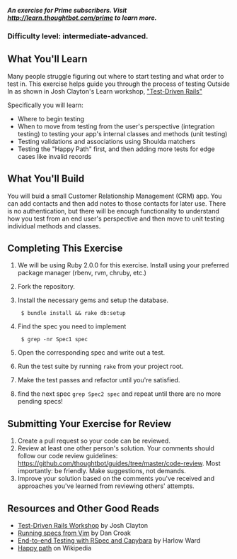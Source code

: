 ***An exercise for Prime subscribers. Visit http://learn.thoughtbot.com/prime to learn more.***

### Difficulty level: intermediate-advanced.

## What You'll Learn

Many people struggle figuring out where to start testing and what order to test
in. This exercise helps guide you through the process of testing Outside In as
shown in Josh Clayton's Learn workshop, ["Test-Driven Rails"](https://learn.thoughtbot.com/workshops/18-test-driven-rail)

Specifically you will learn:

* Where to begin testing
* When to move from testing from the user's perspective (integration testing) to
  testing your app's internal classes and methods (unit testing)
* Testing validations and associations using Shoulda matchers
* Testing the "Happy Path" first, and then adding more tests for edge cases like
  invalid records

## What You'll Build

You will buid a small Customer Relationship Management (CRM) app. You can add
contacts and then add notes to those contacts for later use. There is no
authentication, but there will be enough functionality to understand how you
test from an end user's perspective and then move to unit testing individual
methods and classes.

## Completing This Exercise

1. We will be using Ruby 2.0.0 for this exercise. Install using your preferred
   package manager (rbenv, rvm, chruby, etc.)
2. Fork the repository.
3. Install the necessary gems and setup the database.

        $ bundle install && rake db:setup

4. Find the spec you need to implement

        $ grep -nr Spec1 spec

5. Open the corresponding spec and write out a test.
6. Run the test suite by running `rake` from your project root.
7. Make the test passes and refactor until you're satisfied.
8. find the next spec `grep Spec2 spec` and repeat until there are no more pending specs!

## Submitting Your Exercise for Review

1. Create a pull request so your code can be reviewed.
2. Review at least one other person's solution. Your comments should follow our
   code review guidelines:
   https://github.com/thoughtbot/guides/tree/master/code-review. Most importantly:
   be friendly. Make suggestions, not demands.
3. Improve your solution based on the comments you've received and approaches
   you've learned from reviewing others' attempts.

## Resources and Other Good Reads

* [Test-Driven Rails Workshop](https://learn.thoughtbot.com/workshops/18-test-driven-rail) by Josh Clayton
* [Running specs from Vim](http://robots.thoughtbot.com/post/57444559280/running-specs-from-vim) by Dan Croak
* [End-to-end Testing with RSpec and Capybara](http://robots.thoughtbot.com/post/33771089985/rspec-integration-tests-with-capybara) by Harlow Ward
* [Happy path](http://en.wikipedia.org/wiki/Happy_path) on Wikipedia
